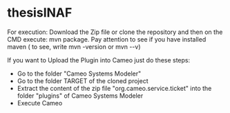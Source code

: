 # thesisINAF

For execution: 
Download the Zip file or clone the repository and then on the CMD execute: mvn package. 
Pay attention to see if you have installed maven ( to see, write mvn -version or mvn --v)

If you want to Upload the Plugin into Cameo just do these steps: 
- Go to the folder "Cameo Systems Modeler" 
- Go to the folder TARGET of the cloned project 
- Extract the content of the zip file "org.cameo.service.ticket" into the folder "plugins" of Cameo Systems Modeler 
- Execute Cameo 
